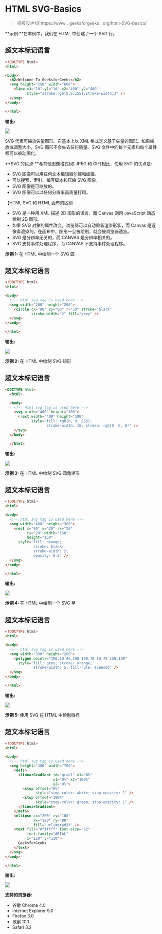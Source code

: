 # HTML SVG-Basics

> 哎哎哎:# t0]https://www . geeksforgeeks . org/html-SVG-basics/

**示例:**在本例中，我们在 HTML 中创建了一个 SVG 行。

## 超文本标记语言

```html
<!DOCTYPE html>
<html>

<body>
  <h2>Welcome To GeeksforGeeks</h2>
  <svg height="250" width="600">
    <line x1="10" y1="10" x2="400" y2="400" 
          style="stroke:rgb(0,0,255);stroke-width:3" />
  </svg>
</body>

</html>
```

**输出:**

![](img/4c80a5d3744d300e2a5d981a9368c7b9.png)

SVG 代表可缩放矢量图形。它基本上以 XML 格式定义基于矢量的图形。如果缩放或调整大小，SVG 图形不会失去任何质量。SVG 文件中的每个元素和每个属性都可以被动画化。

**SVG 的优点:**与其他图像格式(如 JPEG 和 GIF)相比，使用 SVG 的优点是:

*   SVG 图像可以用任何文本编辑器创建和编辑。
*   可以搜索、索引、编写脚本和压缩 SVG 图像。
*   SVG 图像是可缩放的。
*   SVG 图像可以以任何分辨率高质量打印。

【HTML SVG 和 HTML 画布的区别

*   SVG 是一种用 XML 描述 2D 图形的语言，而 Canvas 则用 JavaScript 动态绘制 2D 图形。
*   如果 SVG 对象的属性改变，浏览器可以自动重新渲染形状，而 Canvas 是逐像素渲染的。在画布中，图形一旦被绘制，就会被浏览器遗忘。
*   SVG 是分辨率无关的，而 CANVAS 是分辨率相关的。
*   SVG 支持事件处理程序，而 CANVAS 不支持事件处理程序。

**示例 1:** 在 HTML 中绘制一个 SVG 圆

## 超文本标记语言

```html
<!DOCTYPE html>
<html>

<body>
  <!-- html svg tag is used here -->
  <svg width="200" height="200">
    <circle cx="80" cy="80" r="50" stroke="black" 
            stroke-width="2" fill="grey" />
  </svg>
</body>

</html>
```

**输出:**

![](img/3110e71a9bb2fcc053fbf177f65a5016.png)

**示例 2:** 在 HTML 中绘制 SVG 矩形

## 超文本标记语言

```html
<DOCTYPE html>
  <html>

  <body>
    <!-- html svg tag is used here -->
    <svg width="400" height="100">
      <rect width="400" height="100" 
            style="fill: rgb(0, 0, 255); 
                   stroke-width: 10; stroke: rgb(0, 0, 0)" />
    </svg>
  </body>

  </html>
```

**输出:**

![](img/5c3c293fec504a411fbb4f04596b5998.png)

**示例 3:** 在 HTML 中绘制 SVG 圆角矩形

## 超文本标记语言

```html
<!DOCTYPE html>
<html>

<body>
  <!-- html svg tag is used here -->
  <svg width="400" height="380">
    <rect x="80" y="20" rx="20" 
          ry="20" width="150" 
          height="150"
      style="fill: orange;
             stroke: black;
             stroke-width: 2; 
             opacity: 0.5" />
  </svg>
</body>

</html>
```

**输出:**

![](img/ad09872aa921354a4b1f62d746d22dd6.png)

**示例 4:** 在 HTML 中绘制一个 SVG 星

## 超文本标记语言

```html
<!DOCTYPE html>
<html>

<body>
  <!-- html svg tag is used here -->
  <svg width="300" height="200">
    <polygon points="100,10 40,198 190,78 10,78 160,198"
      style="fill: grey; stroke: orange; 
             stroke-width: 5; fill-rule: evenodd" />
  </svg>
</body>

</html>
```

**输出:**

![](img/0d9d43e306d957ec0ff01aa4a21e9443.png)

**示例 5:** 使用 SVG 在 HTML 中绘制徽标

## 超文本标记语言

```html
<!DOCTYPE html>
<html>

<body>
  <!-- html svg tag is used here -->
  <svg height="300" width="700">
    <defs>
      <linearGradient id="grad1" x1="0%"
                      y1="0%" x2="100%"
                      y2="0%">
        <stop offset="0%" 
              style="stop-color: white; stop-opacity: 1" />
        <stop offset="100%" 
              style="stop-color: green; stop-opacity: 1" />
      </linearGradient>
    </defs>
    <ellipse cx="200" cy="100" 
             rx="120" ry="80" 
             fill="url(#grad1)" />
    <text fill="#ffffff" font-size="22"
          font-family="ARIAL" 
          x="120" y="110">
      GeeksforGeeks
    </text>
  </svg>
</body>

</html>
```

**输出:**

![](img/67d37abb0a537b645b5d0e38927a0332.png)

**支持的浏览器:**

*   谷歌 Chrome 4.0
*   Internet Explorer 9.0
*   Firefox 3.0
*   歌剧 10.1
*   Safari 3.2